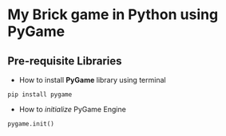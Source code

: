 # My Brick game in Python using PyGame


## Pre-requisite Libraries

- How to install **PyGame** library using terminal

```shell
pip install pygame
```

- How to *initialize* PyGame Engine

```python
pygame.init()
```



